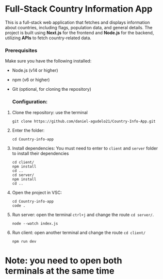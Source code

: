 # Full-Stack Country Information App
This is a full-stack web application that fetches and displays information about countries, including flags, population data, and general details. The project is built using **Next.js** for the frontend and **Node.js** for the backend, utilizing **APIs** to fetch country-related data.

### Prerequisites
Make sure you have the following installed:

- Node.js (v14 or higher)
- npm (v6 or higher)
- Git (optional, for cloning the repository)

  ### Configuration:
1. Clone the repository:
   use the terminal 
   ```
   git clone https://github.com/daniel-agudelo21/Country-Info-App.git
   ```
3. Enter the folder:
   ```
   cd Country-info-app
   ```
4. Install dependencies:
   You must need to enter to `client` and `server` folder to install their dependencies
   ```
   cd client/
   npm install
   cd .. 
   cd server/
   npm install
   cd .. 
   ```
5. Open the project in VSC:
   ```
   cd Country-info-app
   code .
   ```

6. Run server:
   open the terminal `ctrl+j` and change the route `cd server/`.
   ```
   node --watch index.js
   ```
7. Run client:
    open another terminal and change the route `cd client/`
   ```
   npm run dev
   ```
# Note: you need to open both terminals at the same time

